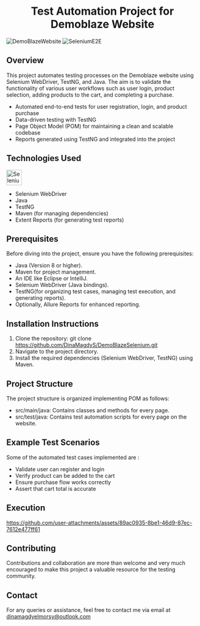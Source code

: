 <div align="center">
  <h1>Test Automation Project for Demoblaze Website</h1>
</div>

![DemoBlazeWebsite](https://github.com/user-attachments/assets/4aedf6f2-7ede-45e9-9ad1-762681171fc4)
![SeleniumE2E](https://github.com/user-attachments/assets/1acef93c-903d-4f21-a846-c5b0b4429d7b)

## Overview
This project automates testing processes on the Demoblaze website using Selenium WebDriver, TestNG, and Java. The aim is to validate the functionality of various user workflows such as user login, product selection, adding products to the cart, and completing a purchase.

* Automated end-to-end tests for user registration, login, and product purchase
* Data-driven testing with TestNG
* Page Object Model (POM) for maintaining a clean and scalable codebase
* Reports generated using TestNG and integrated into the project

## Technologies Used
<a href="https://selenium.dev" rel="nofollow"><img src="https://camo.githubusercontent.com/c14bdde117aab22a44a4a4f23e66844c855076e8beaf2e32f568ff53dce2450f/68747470733a2f2f73656c656e69756d2e6465762f696d616765732f73656c656e69756d5f6c6f676f5f7371756172655f677265656e2e706e67" width="40" height="40" alt="Selenium" data-canonical-src="https://selenium.dev/images/selenium_logo_square_green.png" style="max-width: 100%;"></a>
- Selenium WebDriver  
- Java
- TestNG
- Maven (for managing dependencies)
- Extent Reports (for generating test reports)

 ## Prerequisites
Before diving into the project, ensure you have the following prerequisites:

- Java (Version 8 or higher).
- Maven for project management.
- An IDE like Eclipse or IntelliJ.
- Selenium WebDriver (Java bindings).
- TestNG(for organizing test cases, managing test execution, and generating reports).
- Optionally, Allure Reports for enhanced reporting.

 ## Installation Instructions
   1. Clone the repository:
      git clone https://github.com/DinaMagdyS/DemoBlazeSelenium.git
  2. Navigate to the project directory.
  3. Install the required dependencies (Selenium WebDriver, TestNG) using Maven.

## Project Structure
The project structure is organized implementing POM as follows:

 - src/main/java: Contains classes and methods for every page.
 - src/test/java: Contains test automation scripts for every page on the website.

## Example Test Scenarios
Some of the automated test cases implemented are :
- Validate user can register and login
- Verify product can be added to the cart
- Ensure purchase flow works correctly
- Assert that cart total is accurate

## Execution


https://github.com/user-attachments/assets/89ac0935-8be1-46d9-87ec-7612e477ff61



 ## Contributing 
 Contributions and collaboration are more than welcome and very much encouraged to make this project a valuable resource for the testing community.

 ## Contact
 For any queries or assistance, feel free to contact me via email at dinamagdyelmorsy@outlook.com
 
  
